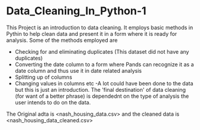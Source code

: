 # Data_Cleaning_In_Python-1

This Project is an introduction to data cleaning. It employs basic methods in Pythin to help clean data and present it in a form where it is ready for analysis. Some of the methods employed are
- Checking for and eliminating duplicates (This dataset did not have any duplicates)
- Converting the date column to a form where Pands can recognize it as a date column and thus use it in date related analysis
- Splitting up of columns
- Changing values in columns etc
-A lot could have been done to the data but this is just an introduction. The 'final destination' of data cleaning (for want of a better phrase) is dependednt on the type of analysis the user intends to do on the data.

The Original adta is <nash_housing_data.csv> and the cleaned data is <nash_housing_data_cleaned.csv>
